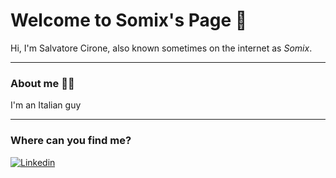 Welcome to Somix's Page 🐳
======
Hi, I'm Salvatore Cirone, also known sometimes on the internet as *Somix*. 

---
### About me 👨‍💻
I'm an Italian guy



---
### Where can you find me?

[![Linkedin](https://i.imgur.com/OQUXwNp.jpeg)](https://www.linkedin.com/in/salvatore-cirone-it/)


